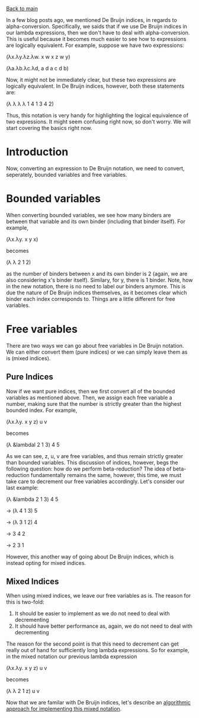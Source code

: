 [Back to main](https://jd-anabi.github.io/functional-programming/)

In a few blog posts ago, we mentioned De Bruijn indices, in regards to 
alpha-conversion. Specifically, we saids that if we use De Bruijn indices 
in our lambda expressions, then we don't have to deal with alpha-conversion. 
This is useful because it becomes much easier to see how to expressions 
are logically equivalent. For example, suppose we have two expressions: 

(&lambda;x.&lambda;y.&lambda;z.&lambda;w. x w x z w y)

(&lambda;a.&lambda;b.&lambda;c.&lambda;d, a d a c d b)

Now, it might not be immediately clear, but these two expressions are logically 
equivalent. In De Bruijn indices, however, both these statements are:

(&lambda; &lambda; &lambda; &lambda; 1 4 1 3 4 2)

Thus, this notation is very handy for highlighting the logical equivalence of two expressions. 
It might seem confusing right now, so don't worry. We will start covering the basics right now.

# Introduction
Now, converting an expression to De Bruijn notation, we need to convert, seperately, bounded variables and free variables.

# Bounded variables
When converting bounded variables, we see how many binders are between that variable and its own binder (including that binder itself). 
For example, 

(&lambda;x.&lambda;y. x y x)

becomes

(&lambda; &lambda; 2 1 2)

as the number of binders between x and its own binder is 2 (again, we are also considering x's binder itself). Similary, for y, 
there is 1 binder. 
Note, how in the new notation, there is no need to label our binders anymore. This is due the nature of De Bruijn indices themselves, 
as it becomes clear which binder each index corresponds to. Things are a little different for free variables.

# Free variables
There are two ways we can go about free variables in De Bruijn notation. We can either convert them (pure indices) or 
we can simply leave them as is (mixed indices).

## Pure Indices
Now if we want pure indices, then we first convert all of the bounded variables as mentioned above. Then, we assign each free variable 
a number, making sure that the number is strictly greater than the highest bounded index. For example, 

(&lambda;x.&lambda;y. x y z) u v

becomes 

(&lambda; &lambdal 2 1 3) 4 5

As we can see, z, u, v are free variables, and thus remain strictly greater than bounded variables. 
This discussion of indices, however, begs the following question: how do we perform beta-reduction? 
The idea of beta-reduction fundamentally remains the same, however, this time, we must take care to decrement 
our free variables accordingly. Let's consider our last example:

(&lambda; &lambda 2 1 3) 4 5

&rarr; (&lambda; 4 1 3) 5

&rarr; (&lambda; 3 1 2) 4

&rarr; 3 4 2

&rarr; 2 3 1

However, this another way of going about De Bruijn indices, which is instead opting for mixed indices. 

## Mixed Indices
When using mixed indices, we leave our free variables as is. The reason for this is two-fold:

1. It should be easier to implement as we do not need to deal with decrementing
2. It should have better performance as, again, we do not need to deal with decrementing 

The reason for the second point is that this need to decrement can get really out of hand for sufficiently long lambda expressions. 
So for example, in the mixed notation our previous lambda expression 

(&lambda;x.&lambda;y. x y z) u v

becomes

(&lambda; &lambda; 2 1 z) u v

Now that we are familar with De Bruijn indices, let's describe an [algorithmic approach for implementing this mixed notation](https://jd-anabi.github.io/functional-programming/algorithmic-de-bruijn).
